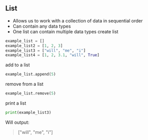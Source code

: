 ## List
-  Allows us to work with a collection of data in sequential order
-  Can contain any data types
-  One list can contain multiple data types
create list
```python
example_list = []
example_list2 = [1, 2, 3]
example_list3 = ["will", "me", "i"]
example_list4 = [1, 2, 3.1, "will", True]
```

add to a list
```python
example_list.append(5)
```

remove from a list
```python
example_list.remove(5)
```

print a list
```python
print(example_list3)
```
Will output:
>  ["will", "me", "i"]
